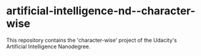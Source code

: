 # artificial-intelligence-nd--character-wise
This repository contains the 'character-wise' project of the Udacity's Artificial Intelligence Nanodegree.
